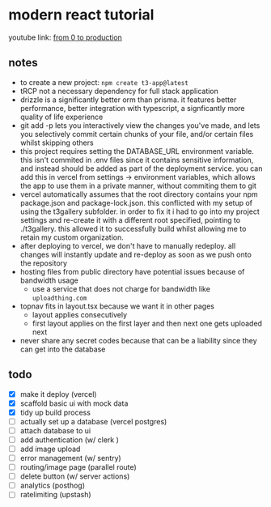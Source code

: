 # modern react tutorial

youtube link: [from 0 to production](https://www.youtube.com/watch?v=d5x0JCZbAJs)

## notes

- to create a new project: ``npm create t3-app@latest``
- tRCP not a necessary dependency for full stack application
- drizzle is a significantly better orm than prisma. it features better performance, better integration with typescript, a signficantly more quality of life experience
- git add -p lets you interactively view the changes you've made, and lets you selectively commit certain chunks of your file, and/or certain files whilst skipping others
- this project requires setting the DATABASE_URL environment variable. this isn't commited in .env files since it contains sensitive information, and instead should be added as part of the deployment service. you can add this in vercel from settings -> environment variables, which allows the app to use them in a private manner, without commiting them to git
- vercel automatically assumes that the root directory contains your npm package.json and package-lock.json. this conflicted with my setup of using the t3gallery subfolder. in order to fix it i had to go into my project settings and re-create it with a different root specified, pointing to ./t3gallery. this allowed it to successfully build whilst allowing me to retain my custom organization.
- after deploying to vercel, we don't have to manually redeploy. all changes will instantly update and re-deploy as soon as we push onto the repository
- hosting files from public directory have potential issues because of bandwidth usage
  - use a service that does not charge for bandwidth like ``uploadthing.com``
- topnav fits in layout.tsx because we want it in other pages
    - layout applies consecutively
    - first layout applies on the first layer and then next one gets uploaded next
- never share any secret codes because that can be a liability since they can get into the database


## todo

- [x] make it deploy (vercel)
- [x] scaffold basic ui with mock data
- [x] tidy up build process
- [ ] actually set up a database (vercel postgres)
- [ ] attach database to ui
- [ ] add authentication (w/ clerk )
- [ ] add image upload
- [ ] error management (w/ sentry)
- [ ] routing/image page (parallel route)
- [ ] delete button (w/ server actions)
- [ ] analytics (posthog)
- [ ] ratelimiting (upstash)
